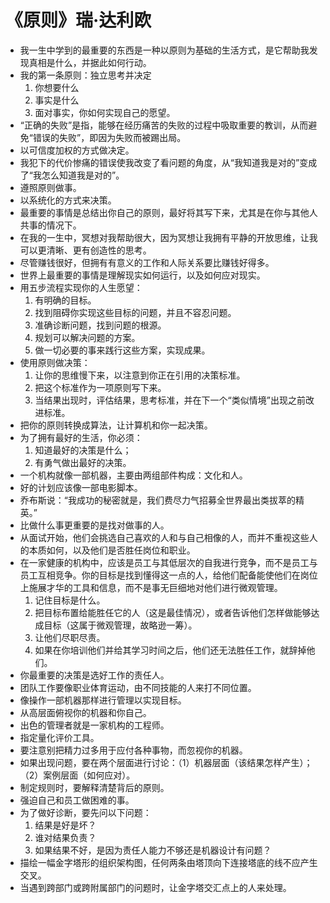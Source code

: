 # 《原则》瑞·达利欧

- 我一生中学到的最重要的东西是一种以原则为基础的生活方式，是它帮助我发现真相是什么，并据此如何行动。
- 我的第一条原则：独立思考并决定
  1. 你想要什么
  2. 事实是什么
  3. 面对事实，你如何实现自己的愿望。
- “正确的失败”是指，能够在经历痛苦的失败的过程中吸取重要的教训，从而避免“错误的失败”，即因为失败而被踢出局。
- 以可信度加权的方式做决定。
- 我犯下的代价惨痛的错误使我改变了看问题的角度，从“我知道我是对的”变成了“我怎么知道我是对的”。
- 遵照原则做事。
- 以系统化的方式来决策。
- 最重要的事情是总结出你自己的原则，最好将其写下来，尤其是在你与其他人共事的情况下。
- 在我的一生中，冥想对我帮助很大，因为冥想让我拥有平静的开放思维，让我可以更清晰、更有创造性的思考。
- 尽管赚钱很好，但拥有有意义的工作和人际关系要比赚钱好得多。
- 世界上最重要的事情是理解现实如何运行，以及如何应对现实。
- 用五步流程实现你的人生愿望：
  1. 有明确的目标。
  2. 找到阻碍你实现这些目标的问题，并且不容忍问题。
  3. 准确诊断问题，找到问题的根源。
  4. 规划可以解决问题的方案。
  5. 做一切必要的事来践行这些方案，实现成果。
- 使用原则做决策：
  1. 让你的思维慢下来，以注意到你正在引用的决策标准。
  2. 把这个标准作为一项原则写下来。
  3. 当结果出现时，评估结果，思考标准，并在下一个“类似情境”出现之前改进标准。
- 把你的原则转换成算法，让计算机和你一起决策。
- 为了拥有最好的生活，你必须：
  1. 知道最好的决策是什么；
  2. 有勇气做出最好的决策。
- 一个机构就像一部机器，主要由两组部件构成：文化和人。
- 好的计划应该像一部电影脚本。
- 乔布斯说：“我成功的秘密就是，我们费尽力气招募全世界最出类拔萃的精英。”
- 比做什么事更重要的是找对做事的人。
- 从面试开始，他们会挑选自己喜欢的人和与自己相像的人，而并不重视这些人的本质如何，以及他们是否胜任岗位和职业。
- 在一家健康的机构中，应该是员工与其低层次的自我进行竞争，而不是员工与员工互相竞争。你的目标是找到懂得这一点的人，给他们配备能使他们在岗位上施展才华的工具和信息，而不是事无巨细地对他们进行微观管理。
  1. 记住目标是什么。
  2. 把目标布置给能胜任它的人（这是最佳情况），或者告诉他们怎样做能够达成目标（这属于微观管理，故略逊一筹）。
  3. 让他们尽职尽责。
  4. 如果在你培训他们并给其学习时间之后，他们还无法胜任工作，就辞掉他们。
- 你最重要的决策是选好工作的责任人。
- 团队工作要像职业体育运动，由不同技能的人来打不同位置。
- 像操作一部机器那样进行管理以实现目标。
- 从高层面俯视你的机器和你自己。
- 出色的管理者就是一家机构的工程师。
- 指定量化评价工具。
- 要注意别把精力过多用于应付各种事物，而忽视你的机器。
- 如果出现问题，要在两个层面进行讨论：（1）机器层面（该结果怎样产生）；（2）案例层面（如何应对）。
- 制定规则时，要解释清楚背后的原则。
- 强迫自己和员工做困难的事。
- 为了做好诊断，要先问以下问题：
  1. 结果是好是坏？
  2. 谁对结果负责？
  3. 如果结果不好，是因为责任人能力不够还是机器设计有问题？
- 描绘一幅金字塔形的组织架构图，任何两条由塔顶向下连接塔底的线不应产生交叉。
- 当遇到跨部门或跨附属部门的问题时，让金字塔交汇点上的人来处理。
